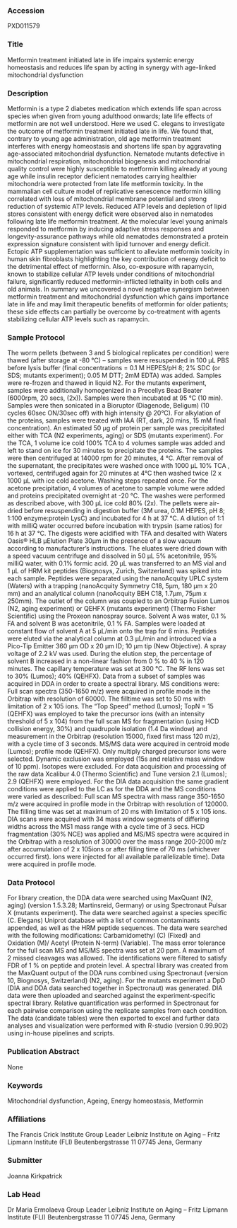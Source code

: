 ### Accession
PXD011579

### Title
Metformin treatment initiated late in life impairs systemic energy homeostasis and reduces life span by acting in synergy with age-linked mitochondrial dysfunction

### Description
Metformin is a type 2 diabetes medication which extends life span across species when given from young adulthood onwards; late life effects of metformin are not well understood. Here we used C. elegans to investigate the outcome of metformin treatment initiated late in life. We found that, contrary to young age administration, old age metformin treatment interferes with energy homeostasis and shortens life span by aggravating age-associated mitochondrial dysfunction. Nematode mutants defective in mitochondrial respiration, mitochondrial biogenesis and mitochondrial quality control were highly susceptible to metformin killing already at young age while insulin receptor deficient nematodes carrying healthier mitochondria were protected from late life metformin toxicity. In the mammalian cell culture model of replicative senescence metformin killing correlated with loss of mitochondrial membrane potential and strong reduction of systemic ATP levels.  Reduced ATP levels and depletion of lipid stores consistent with energy deficit were observed also in nematodes following late life metformin treatment. At the molecular level young animals responded to metformin by inducing adaptive stress responses and longevity-assurance pathways while old nematodes demonstrated a protein expression signature consistent with lipid turnover and energy deficit. Ectopic ATP supplementation was sufficient to alleviate metformin toxicity in human skin fibroblasts highlighting the key contribution of energy deficit to the detrimental effect of metformin. Also, co-exposure with rapamycin, known to stabilize cellular ATP levels under conditions of mitochondrial failure, significantly reduced metformin-inflicted lethality in both cells and old animals. In summary we uncovered a novel negative synergism between metformin treatment and mitochondrial dysfunction which gains importance late in life and may limit therapeutic benefits of metformin for older patients; these side effects can partially be overcome by co-treatment with agents stabilizing cellular ATP levels such as rapamycin.

### Sample Protocol
The worm pellets (between 3 and 5 biological replicates per condition) were thawed (after storage at -80 °C) – samples were resuspended in 100 µL PBS before lysis buffer (final concentrations = 0.1 M HEPES/pH 8; 2% SDC (or SDS; mutants experiment); 0.05 M DTT; 2mM EDTA) was added. Samples were re-frozen and thawed in liquid N2. For the mutants experiment, samples were additionally homogenized in a Precellys Bead Beater (6000rpm, 20 secs, (2x)). Samples were then incubated at 95 °C (10 min).  Samples were then sonicated in a Bioruptor (Diagenode, Beligum) (10 cycles 60sec ON/30sec off) with high intensity @ 20°C).  For alkylation of the proteins, samples were treated with IAA (RT, dark, 20 mins, 15 mM final concentration).  An estimated 50 µg of protein per sample was precipitated either with TCA (N2 experiments, aging) or SDS (mutants experiment).  For the TCA, 1 volume ice cold 100% TCA to 4 volumes sample was added and left to stand on ice for 30 minutes to precipitate the proteins.  The samples were then centrifuged at 14000 rpm for 20 minutes, 4 °C.  After removal of the supernatant, the precipitates were washed once with 1000 µL 10% TCA , vortexed, centrifuged again for 20 minutes at 4°C then washed twice (2 x 1000 µL with ice cold acetone.  Washing steps repeated once.  For the acetone precipitation, 4 volumes of acetone to sample volume were added and proteins precipitated overnight at -20 °C.  The washes were performed as described above, with 300 µL ice cold 80% (2x). The pellets were air-dried before resuspending in digestion buffer (3M urea, 0.1M HEPES, pH 8; 1:100 enzyme:protein LysC) and incubated for 4 h at 37 °C. A dilution of 1:1 with milliQ water occurred before incubation with trypsin (same ratios) for 16 h at 37 °C. The digests were acidified with TFA and  desalted with Waters Oasis® HLB µElution Plate 30µm in the presence of a slow vacuum according to manufacturer’s instructions. The eluates were dried down with a speed vacuum centrifuge and dissolved in 50 µL 5% acetonitrile, 95% milliQ water, with 0.1% formic acid. 20 µL was transferred to an MS vial and 1 µL of HRM kit peptides (Biognosys, Zurich, Switzerland) was spiked into each sample. Peptides were separated using the nanoAcquity UPLC system (Waters) with a trapping (nanoAcquity Symmetry C18, 5µm, 180 µm x 20 mm) and an analytical column (nanoAcquity BEH C18, 1.7µm, 75µm x 250mm).  The outlet of the column was coupled to an Orbitrap Fusion Lumos (N2, aging experiment) or QEHFX (mutants experiment) (Thermo Fisher Scientific) using the Proxeon nanospray source. Solvent A was water, 0.1 % FA and solvent B was acetonitrile, 0.1 % FA. Samples were loaded at constant flow of solvent A at 5 µL/min onto the trap for 6 mins. Peptides were eluted via the analytical column at 0.3 µL/min and introduced via a Pico-Tip Emitter 360 µm OD x 20 µm ID; 10 µm tip (New Objective). A spray voltage of 2.2 kV was used. During the elution step, the percentage of solvent B increased in a non-linear fashion from 0 % to 40 % in 120 minutes. The capillary temperature was set at 300 °C. The RF lens was set to 30% (Lumos); 40% (QEHFX).   Data from a subset of samples was acquired in DDA in order to create a spectral library.  MS conditions were:  Full scan spectra (350-1650 m/z) were acquired in profile mode in the Orbitrap with resolution of 60000. The filltime was set to 50 ms with limitation of 2 x 105 ions. The “Top Speed” method (Lumos); TopN = 15 (QEHFX) was employed to take the precursor ions (with an intensity threshold of 5 x 104) from the full scan MS for fragmentation (using HCD collision energy, 30%) and quadrupole isolation (1.4 Da window) and measurement in the Orbitrap (resolution 15000, fixed first mass 120 m/z), with a cycle time of 3 seconds. MS/MS data were acquired in centroid mode (Lumos); profile mode (QEHFX). Only multiply charged precursor ions were selected. Dynamic exclusion was employed (15s and relative mass window of 10 ppm).  Isotopes were excluded.  For data acquisition and processing of the raw data Xcalibur 4.0 (Thermo Scientific) and Tune version 2.1 (Lumos); 2.9 (QEHFX) were employed. For the DIA data acquisition the same gradient conditions were applied to the LC as for the DDA and the MS conditions were varied as described: Full scan MS spectra with mass range 350-1650 m/z were acquired in profile mode in the Orbitrap with resolution of 120000. The filling time was set at maximum of 20 ms with limitation of 5 x 105 ions.  DIA scans were acquired with 34 mass window segments of differing widths across the MS1 mass range with a cycle time of 3 secs.  HCD fragmentation (30% NCE) was applied and MS/MS spectra were acquired in the Orbitrap with a resolution of 30000 over the mass range 200-2000 m/z after accumulation of 2 x 105ions or after filling time of 70 ms (whichever occurred first).  Ions were injected for all available parallelizable time).  Data were acquired in profile mode.

### Data Protocol
For library creation, the DDA data were searched using MaxQuant (N2, aging) (version 1.5.3.28; Martinsreid, Germany) or using Spectronaut Pulsar X (mutants experiment).  The data were searched against a species specific (C. Elegans) Uniprot database with a list of common contaminants appended, as well as the HRM peptide sequences. The data were searched with the following modifications: Carbamidomethyl (C) (Fixed) and Oxidation (M)/ Acetyl (Protein N-term) (Variable). The mass error tolerance for the full scan MS and MS/MS spectra was set at 20 ppm.  A maximum of 2 missed cleavages was allowed.  The identifications were filtered to satisfy FDR of 1 % on peptide and protein level.  A spectral library was created from the MaxQuant output of the DDA runs combined using Spectronaut (version 10, Biognosys, Switzerland) (N2, aging).  For the mutants experiment a DpD (DIA and DDA data searched together in Spectronaut) was generated.  DIA data were then uploaded and searched against the experiment-specific spectral library.  Relative quantification was performed in Spectronaut for each pairwise comparison using the replicate samples from each condition.  The data (candidate tables) were then exported to excel and further data analyses and visualization were performed with R-studio (version 0.99.902) using in-house pipelines and scripts.

### Publication Abstract
None

### Keywords
Mitochondrial dysfunction, Ageing, Energy homeostasis, Metformin

### Affiliations
The Francis Crick Institute
Group Leader Leibniz Institute on Aging  – Fritz Lipmann Institute (FLI) Beutenbergstrasse 11 07745 Jena, Germany

### Submitter
Joanna Kirkpatrick

### Lab Head
Dr Maria Ermolaeva
Group Leader Leibniz Institute on Aging  – Fritz Lipmann Institute (FLI) Beutenbergstrasse 11 07745 Jena, Germany



